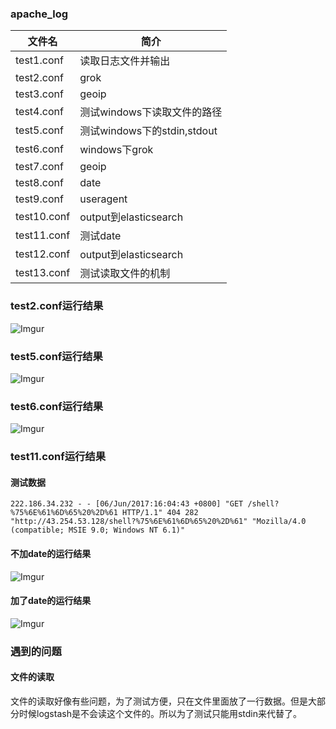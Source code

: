 ### apache_log

|文件名|简介|
|---|---|
|test1.conf|读取日志文件并输出|
|test2.conf|grok|
|test3.conf|geoip|
|test4.conf|测试windows下读取文件的路径|
|test5.conf|测试windows下的stdin,stdout|
|test6.conf|windows下grok|
|test7.conf|geoip|
|test8.conf|date|
|test9.conf|useragent|
|test10.conf|output到elasticsearch|
|test11.conf|测试date|
|test12.conf|output到elasticsearch|
|test13.conf|测试读取文件的机制|

### test2.conf运行结果
![Imgur](http://i.imgur.com/awcVexe.png)

### test5.conf运行结果
![Imgur](http://i.imgur.com/wwWLJ93.png)

### test6.conf运行结果
![Imgur](http://i.imgur.com/J5kns47.png)

### test11.conf运行结果
#### 测试数据
```
222.186.34.232 - - [06/Jun/2017:16:04:43 +0800] "GET /shell?%75%6E%61%6D%65%20%2D%61 HTTP/1.1" 404 282 "http://43.254.53.128/shell?%75%6E%61%6D%65%20%2D%61" "Mozilla/4.0 (compatible; MSIE 9.0; Windows NT 6.1)"
```

#### 不加date的运行结果
![Imgur](http://i.imgur.com/EYeO9jd.png)

#### 加了date的运行结果
![Imgur](http://i.imgur.com/zaGZR8q.png)

### 遇到的问题
#### 文件的读取
文件的读取好像有些问题，为了测试方便，只在文件里面放了一行数据。但是大部分时候logstash是不会读这个文件的。所以为了测试只能用stdin来代替了。